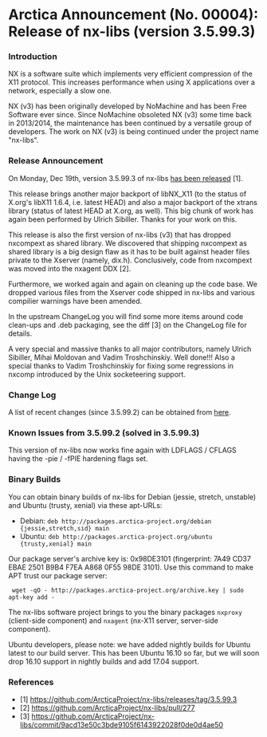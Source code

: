 # Arctica Announcement (No. 00004): Release of nx-libs (version 3.5.99.3)

### Introduction

NX is a software suite which implements very efficient compression of the
X11 protocol. This increases performance when using X applications over a
network, especially a slow one.

NX (v3) has been originally developed by NoMachine and has been Free
Software ever since. Since NoMachine obsoleted NX (v3) some time back in
2013/2014, the maintenance has been continued by a versatile group of
developers. The work on NX (v3) is being continued under the project name
"nx-libs".

### Release Announcement

On Monday, Dec 19th, version 3.5.99.3 of nx-libs [has been
released](https://github.com/ArcticaProject/nx-libs/releases/tag/3.5.99.3)
[1].

This release brings another major backport of libNX_X11 (to the status of
X.org's libX11 1.6.4, i.e. latest HEAD) and also a major backport of the
xtrans library (status of latest HEAD at X.org, as well). This big chunk
of work has again been performed by Ulrich Sibiller. Thanks for your work
on this.

This release is also the first version of nx-libs (v3) that has dropped
nxcompext as shared library. We discovered that shipping nxcompext as
shared library is a big design flaw as it has to be built against
header files private to the Xserver (namely, dix.h). Conclusively, code
from nxcompext was moved into the nxagent DDX [2].

Furthermore, we worked again and again on cleaning up the code base. We
dropped various files from the Xserver code shipped in nx-libs and
various compilier warnings have been amended.

In the upstream ChangeLog you will find some more items around code
clean-ups and .deb packaging, see the diff [3] on the ChangeLog file for
details. 

A very special and massive thanks to all major contributors, namely
Ulrich Sibiller, Mihai Moldovan and Vadim Troshchinskiy. Well done!!!
Also a special thanks to Vadim Troshchinskiy for fixing some regressions
in nxcomp introduced by the Unix socketeering support.

### Change Log

A list of recent changes (since 3.5.99.2) can be obtained from
[here](https://github.com/ArcticaProject/nx-libs/commit/9acd13e50c3bde9105f6143922028f0de0d4ae50).

### Known Issues from 3.5.99.2 (solved in 3.5.99.3)

This version of nx-libs now works fine again with LDFLAGS / CFLAGS having
the -pie / -fPIE hardening flags set.

### Binary Builds

You can obtain binary builds of nx-libs for Debian (jessie, stretch,
unstable) and Ubuntu (trusty, xenial) via these apt-URLs:

  * Debian: ``deb http://packages.arctica-project.org/debian {jessie,stretch,sid} main``
  * Ubuntu: ``deb http://packages.arctica-project.org/ubuntu {trusty,xenial} main``

Our package server's archive key is: 0x98DE3101 (fingerprint: 7A49 CD37
EBAE 2501 B9B4  F7EA A868 0F55 98DE 3101). Use this command to make APT
trust our package server:

     wget -qO - http://packages.arctica-project.org/archive.key | sudo apt-key add -

The nx-libs software project brings to you the binary packages
``nxproxy`` (client-side component) and ``nxagent`` (nx-X11 server,
server-side component).

Ubuntu developers, please note: we have added nightly builds for Ubuntu
latest to our build server. This has been Ubuntu 16.10 so far, but we
will soon drop 16.10 support in nightly builds and add 17.04 support. 

### References

 - [1] https://github.com/ArcticaProject/nx-libs/releases/tag/3.5.99.3
 - [2] https://github.com/ArcticaProject/nx-libs/pull/277
 - [3] https://github.com/ArcticaProject/nx-libs/commit/9acd13e50c3bde9105f6143922028f0de0d4ae50
